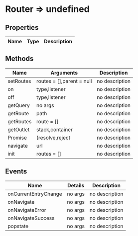 # Router => undefined

## Properties
Name | Type | Description
--- | --- | ---

## Methods
Name | Arguments | Description
--- | --- | ---
setRoutes | routes = [],parent = null | no description
on | type,listener | no description
off | type,listener | no description
getQuery | no args | no description
getRoute | path | no description
getRoutes | route = [] | no description
getOutlet | stack,container | no description
Promise | (resolve,reject | no description
navigate | url | no description
init | routes = [] | no description

## Events
Name | Details | Description
--- | --- | ---
onCurrentEntryChange | no args | no description
onNavigate | no args | no description
onNavigateError | no args | no description
onNavigateSuccess | no args | no description
popstate | no args | no description

